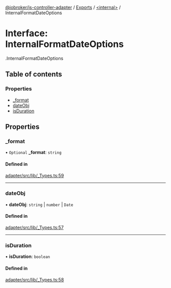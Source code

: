 [@iobroker/js-controller-adapter](../README.md) / [Exports](../modules.md) / [<internal\>](../modules/internal_.md) / InternalFormatDateOptions

# Interface: InternalFormatDateOptions

[<internal>](../modules/internal_.md).InternalFormatDateOptions

## Table of contents

### Properties

- [\_format](internal_.InternalFormatDateOptions.md#_format)
- [dateObj](internal_.InternalFormatDateOptions.md#dateobj)
- [isDuration](internal_.InternalFormatDateOptions.md#isduration)

## Properties

### \_format

• `Optional` **\_format**: `string`

#### Defined in

[adapter/src/lib/_Types.ts:59](https://github.com/ioBroker/ioBroker.js-controller/blob/6912de44/packages/adapter/src/lib/_Types.ts#L59)

___

### dateObj

• **dateObj**: `string` \| `number` \| `Date`

#### Defined in

[adapter/src/lib/_Types.ts:57](https://github.com/ioBroker/ioBroker.js-controller/blob/6912de44/packages/adapter/src/lib/_Types.ts#L57)

___

### isDuration

• **isDuration**: `boolean`

#### Defined in

[adapter/src/lib/_Types.ts:58](https://github.com/ioBroker/ioBroker.js-controller/blob/6912de44/packages/adapter/src/lib/_Types.ts#L58)
